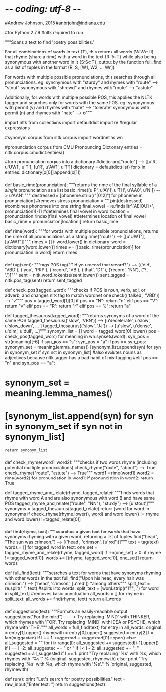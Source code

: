 # -*- coding: utf-8 -*-

#Andrew Johnson, 2015
#anbrjohn@indiana.edu

#for Python 2.7.9
#nltk required to run

"""Scans a text to find 'poetry possibilities.'

For all combinations of words in text {T}, this returns all words {W:W⊂U}
that rhyme (share a rime) with a word in the text {R:R⊂T}
while also being synonymous with another word in it {S:S⊂T},
output by the function full_find as a list of tuples in the format (R, S, [W1, W2, ... Wn]).

For words with multiple possible pronunciations, this searches through all pronunciations.
eg:  synonymous with "sturdy" and rhymes with "route" --> "stout"
     synonymous with "shrewd" and rhymes with "route" --> "astute"

Additionally, for words with multiple possible POS,
this applies the NLTK tagger and searches only for words with the same POS.
eg:  synonymous with permit (v) and rhymes with "hate" --> "tolerate"
     synonymous with permit (n) and rhymes with "hate" --> ∅"""

import nltk
from collections import defaultdict
import re #regular expressions

#synonym corpus
from nltk.corpus import wordnet as wn

#pronunciation corpus from CMU Pronouncing Dictionary
entries = nltk.corpus.cmudict.entries()

#turn pronunciation corpus into a dictionary
#dictionary["route"] --> [[u'R', u'UW1', u'T'], [u'R', u'AW1', u'T']]
dictionary = defaultdict(list)
for x in entries:
    dictionary[x[0]].append(x[1])

###

def basic_rime(pronunciation):
    """returns the rime of the final syllable of a *single* pronunciation as a list
    basic_rime([u'P', u'AY1', u'TH', u'AA0', u'N']) --> u'AAN' """
    destressed = [phoneme.strip(r"[012]") for phoneme in pronunciation] #removes stress
    pronunciation = "".join(destressed) #combines phonomes into one string
    final_vowel = re.findall(r'[AEIOU]+', pronunciation)[-1] #determines final vowel in word
    location = pronunciation.rindex(final_vowel) #determines location of final vowel
    basic_rime = pronunciation[location:]
    return basic_rime

def rime(word):
    """for words with multiple possible pronunciations,
    returns the rime of all pronunciations as a string
    rime("route") --> [[u'UWT'], [u'AWT']]"""
    rimes = []
    if word.lower() in dictionary:
        word = dictionary[word.lower()]
        rimes += [[basic_rime(pronunciation)] for pronunciation in word]
    return rimes

###

def tag(sent):
    """tags POS
    tag("Did you record that record?") -->
    [('did', 'VBD'), ('you', 'PRP'), ('record', 'VB'), ('that', 'DT'), ('record', 'NN'), ('?', '.')]"""
    sent = nltk.word_tokenize(sent.lower())
    sent_tagged = nltk.pos_tag(sent)
    return sent_tagged

def check_pos(tagged_word):
    """checks if POS is noun, verb, adj, or adverb, and changes nltk tag to match wordnet one
    check(('talked', 'VBD')) --> 'v'"""
    pos = tagged_word[1][0]
    if pos == "N":
        return "n"
    elif pos == "V":
        return "v"
    elif pos == "R":
        return "r"
    elif pos == "J":
        return "a"

def tagged_thesaurus(tagged_word):
    """returns synonyms of a word of the same POS
    tagged_thesaurus(('slow', 'VBN')) --> [u'decelerate', u'slow', u'slow_down', ... ]
    tagged_thesaurus(('slow', 'JJ')) --> [u'slow', u'dense', u'dim', u'dull', ...]"""
    synonym_list = []
    word = tagged_word[0].lower()
    pos = check_pos(tagged_word)
    for meaning in wn.synsets(word):
        syn_pos = str(meaning)[-6]
        if syn_pos == "s":
            syn_pos = "a"
        if pos == syn_pos:
            synonym_set = meaning.lemma_names()
            [synonym_list.append(syn) for syn in synonym_set if syn not in synonym_list]
            #also evalutes nouns as adjectives because nltk tagger has a bad habit of mis-tagging
        #elif pos == "n" and syn_pos == "a":
#            synonym_set = meaning.lemma_names()
#            [synonym_list.append(syn) for syn in synonym_set if syn not in synonym_list]
    return synonym_list

###

def check_rhyme(word1, word2):
    """checks if two words rhyme (including potential multiple pronunciations)
    check_rhyme("route", "about") --> True
    check_rhyme("route", "astute") --> True"""
    word1 = rime(word1)
    word2 = rime(word2)
    for pronunciation in word1:
        if pronunciation in word2:
            return True

def tagged_rhyme_and_relate(rhyme, tagged_relate):
    """finds words that rhyme with word A and are also synonymous with word B and have same POS
    tagged_rhyme_and_relate(("route", "NN"), "sturdy") --> [u'stout']"""
    synonyms = tagged_thesaurus(tagged_relate)
    return [word for word in synonyms if
            check_rhyme(rhyme.lower(), word) and word.lower() != rhyme and word.lower() !=tagged_relate[0]]

###

def find(rhyme, text):
    """searches a given text for words that have synonyms rhyming with a given word, returning a list of tuples
     find("head", "The sun was crimson.") --> [('head', 'crimson', [u'red'])]"""
    text = tag(text)
    words = []
    for tagged_word in text:
        one_set = tagged_rhyme_and_relate(rhyme, tagged_word)
        if len(one_set) > 0:
            if rhyme != tagged_word[0]:
                words += [(rhyme, tagged_word[0], one_set)]
    return words

def full_find(text):
    """searches a text for words that have synonyms rhyming with other words in the text
    full_find("Upon his head, every hair was crimson.") --> ('head', 'crimson', [u'red'])  *among others"""
    split_text = re.split(" ", text) #splits into words.
    split_text = [word.strip(r"!?\"\',.") for word in split_text] #removes basic punctuation
    all_words = []
    for rhyme in split_text:
        all_words += find(rhyme, text)
    return all_words

###

def suggestions(text):
    """Formats an easily-readable output
    suggestions("For the mind") --->
    Try replacing 'MIND' with THINKER, which rhymes with 'FOR'.
    Try replacing 'MIND' with IDEA or PSYCHE, which rhyme with 'THE'."""
    all_words = full_find(text)
    for entry in all_words:
        original = entry[1].upper()
        rhymewith = entry[0].upper()
        suggested = entry[2]
        l = len(suggested)
        if l == 1:
            suggested = suggested[0].upper()
        else:
            all_suggested = ""
            for i in range(l):
                all_suggested += suggested[i-1].upper()
                if i == l -2:
                    all_suggested += " or "
                if i < l - 2:
                    all_suggested += ", "
            suggested = all_suggested
        if l == 1:
            print "Try replacing '%s' with %s, which rhymes with '%s'." % (original, suggested, rhymewith)
        else:
            print "Try replacing '%s' with %s, which rhyme with '%s'." % (original, suggested, rhymewith)


def run():
    print "Let's search for poetry possibilities."
    text = raw_input("Enter text: ")
    return suggestions(text)
